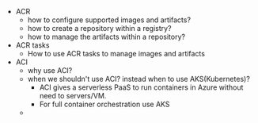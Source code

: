 - ACR
  - how to configure supported images and artifacts?
  - how to create a repository within a registry?
  - how to manage the artifacts within a repository?
- ACR tasks
  - How to use ACR tasks to manage images and artifacts
- ACI
  - why use ACI?
  - when we shouldn't use ACI? instead when to use AKS(Kubernetes)?
    - ACI gives a serverless PaaS to run containers in Azure without need to servers/VM.
    - For full container orchestration use AKS
  - 